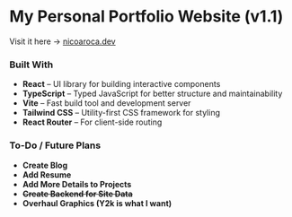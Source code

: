 # My Personal Portfolio Website (v1.1)

Visit it here → [nicoaroca.dev](https://nicoaroca.dev)

### Built With
- **React** – UI library for building interactive components
- **TypeScript** – Typed JavaScript for better structure and maintainability
- **Vite** – Fast build tool and development server
- **Tailwind CSS** – Utility-first CSS framework for styling
- **React Router** – For client-side routing

### To-Do / Future Plans
- **Create Blog**
- **Add Resume**
- **Add More Details to Projects**
- ~~**Create Backend for Site Data**~~
- **Overhaul Graphics (Y2k is what I want)**

<!--  
raah!!

Virtual buisness card of sorts. Contains important links and a portfolio section that includes a gallary and URLs.

This'll basically be my version of the lab for school, but I wanna make this the coolest website I can, as I want to publish this on the web to have my own website!


**What I'll need**
* A Hero portion on index.html, just being a cool bg, my logo, my name (Nico, not Nicholas), and a quirky message

* A short About Me description showing what I do, grabbing my discord profile picture, and my interests and hobbies. *A short but sweet overview on what I do hehe.*

* A Bunch of buttons that lead to a gallery website, and some other links to some other projects (Like one for Sonic 4 ReRun)

* Cool, minimalist abstraction design. I had a book I wish I still had to use as a moodboard, but basically I want my signature beige and dark purple, with colors that pop

* retro aestethic, while still very poppy. In other words, cool but not RETRO PETRO. Maybe a better example would be Persona (3) or the classic sonic title cards.
-->



